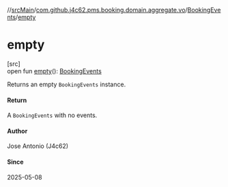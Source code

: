 //[srcMain](../../../index.md)/[com.github.j4c62.pms.booking.domain.aggregate.vo](../index.md)/[BookingEvents](index.md)/[empty](empty.md)

# empty

[src]\
open fun [empty](empty.md)(): [BookingEvents](index.md)

Returns an empty `BookingEvents` instance.

#### Return

A `BookingEvents` with no events.

#### Author

Jose Antonio (J4c62)

#### Since

2025-05-08